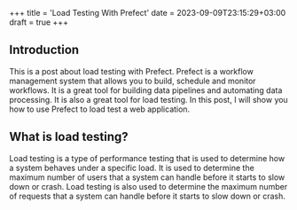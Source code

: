 +++
title = 'Load Testing With Prefect'
date = 2023-09-09T23:15:29+03:00
draft = true
+++

## Introduction

This is a post about load testing with Prefect. Prefect is a workflow management system that allows you to build, schedule and monitor workflows. It is a great tool for building data pipelines and automating data processing. It is also a great tool for load testing. In this post, I will show you how to use Prefect to load test a web application.

## What is load testing?

Load testing is a type of performance testing that is used to determine how a system behaves under a specific load. It is used to determine the maximum number of users that a system can handle before it starts to slow down or crash. Load testing is also used to determine the maximum number of requests that a system can handle before it starts to slow down or crash. 